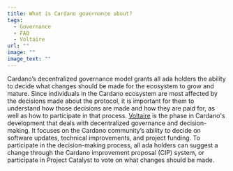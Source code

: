 ```yaml
---
title: What is Cardano governance about?
tags:
  - Governance
  - FAQ
  - Voltaire
url: ""
image: ""
image_text: ""
---
```


Cardano’s decentralized governance model grants all ada holders the ability to decide what changes should be made for the ecosystem to grow and mature. Since individuals in the Cardano ecosystem are most affected by the decisions made about the protocol, it is important for them to understand how those decisions are made and how they are paid for, as well as how to participate in that process. [Voltaire](https://www.essentialcardano.io/glossary/voltaire) is the phase in Cardano's development that deals with decentralized governance and decision-making. It focuses on the Cardano community’s ability to decide on software updates, technical improvements, and project funding. To participate in the decision-making process, all ada holders can suggest a change through the Cardano improvement proposal (CIP) system, or participate in Project Catalyst to vote on what changes should be made.
